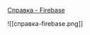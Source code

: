 [Справка - Firebase](https://support.google.com/firebase?sjid=8042426247587878067-EU#topic=6399725)

![[справка-firebase.png]]


